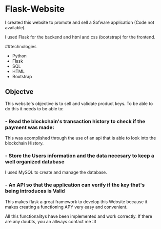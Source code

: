 # Flask-Website

I created this website to promote and sell a Sofware application (Code not available).

I used Flask for the backend and html and css (bootstrap) for the frontend.

##technologies

 - Python
 - Flask
 - SQL
 - HTML
 - Bootstrap
 
## Objectve

This website's objective is to sell and validate product keys. To be able to do this it needs to be able to:

### - Read the blockchain's transaction history to check if the payment was made:

This was acomplished through the use of an api that is able to look into the blockchain History.

###  - Store the Users information and the data necesary to keep a well organized database

I used MySQL to create and manage the database.

###  - An API so that the application can verify if the key that's being introduces is Valid
 
This makes flask a great framework to develop this Website because it makes creating a functioning APY very easy and convenient.

All this functionalitys have been implemented and work correctly. If there are any doubts, you an allways contact me :3
